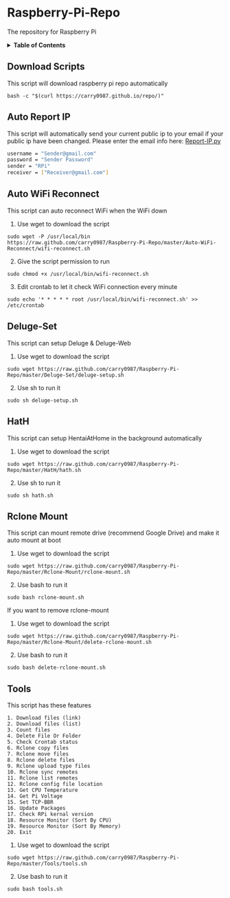 # Raspberry-Pi-Repo
The repository for Raspberry Pi

<details>
    <summary>
        <strong>Table of Contents</strong>
    </summary>
    <ul>
        <li><a href="#download-scripts">Download Scripts</a></li>
        <li><a href="#auto-report-ip">Auto Report IP</a></li>
        <li><a href="#auto-wifi-reconnect">Auto WiFi Reconnect</a></li>
        <li><a href="#deluge-set">Deluge-Set</a></li>
        <li><a href="#hath">HatH</a></li>
        <li><a href="#rclone-mount">Rclone Mount</a></li>
        <li><a href="#tools">Tools</a></li>
    </ul>
</details>

## Download Scripts
This script will download raspberry pi repo automatically
```
bash -c "$(curl https://carry0987.github.io/repo/)"
```
## Auto Report IP
This script will automatically send your current public ip to your email if your public ip have been changed.
Please enter the email info here:
[Report-IP.py](https://github.com/carry0987/Raspberry-Pi-Repo/blob/master/Auto-Report-IP/report-ip.py#L19-L22)
```bash
username = "Sender@gmail.com"
password = "Sender Password"
sender = "RPi"
receiver = ["Receiver@gmail.com"]
```

## Auto WiFi Reconnect
This script can auto reconnect WiFi when the WiFi down
1. Use wget to download the script
```
sudo wget -P /usr/local/bin https://raw.github.com/carry0987/Raspberry-Pi-Repo/master/Auto-WiFi-Reconnect/wifi-reconnect.sh
```
2. Give the script permission to run
```
sudo chmod +x /usr/local/bin/wifi-reconnect.sh
```
3. Edit crontab to let it check WiFi connection every minute
```
sudo echo '* * * * * root /usr/local/bin/wifi-reconnect.sh' >> /etc/crontab
```

## Deluge-Set
This script can setup Deluge & Deluge-Web
1. Use wget to download the script
```
sudo wget https://raw.github.com/carry0987/Raspberry-Pi-Repo/master/Deluge-Set/deluge-setup.sh
```
2. Use sh to run it
```
sudo sh deluge-setup.sh
```

## HatH
This script can setup HentaiAtHome in the background automatically
1. Use wget to download the script
```
sudo wget https://raw.github.com/carry0987/Raspberry-Pi-Repo/master/HatH/hath.sh
```
2. Use sh to run it
```
sudo sh hath.sh
```

## Rclone Mount
This script can mount remote drive (recommend Google Drive) and make it auto mount at boot
1. Use wget to download the script
```
sudo wget https://raw.github.com/carry0987/Raspberry-Pi-Repo/master/Rclone-Mount/rclone-mount.sh
```
2. Use bash to run it
```
sudo bash rclone-mount.sh
```

If you want to remove rclone-mount
1. Use wget to download the script
```
sudo wget https://raw.github.com/carry0987/Raspberry-Pi-Repo/master/Rclone-Mount/delete-rclone-mount.sh
```
2. Use bash to run it
```
sudo bash delete-rclone-mount.sh
```

## Tools
This script has these features
```
1. Download files (link)
2. Download files (list)
3. Count files
4. Delete File Or Folder
5. Check Crontab status
6. Rclone copy files
7. Rclone move files
8. Rclone delete files
9. Rclone upload type files
10. Rclone sync remotes
11. Rclone list remotes
12. Rclone config file location
13. Get CPU Temperature
14. Get Pi Voltage
15. Set TCP-BBR
16. Update Packages
17. Check RPi kernal version
18. Resource Monitor (Sort By CPU)
19. Resource Monitor (Sort By Memory)
20. Exit
```

1. Use wget to download the script
```
sudo wget https://raw.github.com/carry0987/Raspberry-Pi-Repo/master/Tools/tools.sh
```
2. Use bash to run it
```
sudo bash tools.sh
```
